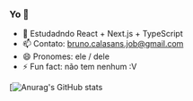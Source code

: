 ### Yo 👋

- 🌱 Estudadndo React + Next.js + TypeScript
- 📫 Contato: bruno.calasans.job@gmail.com
- 😄 Pronomes: ele / dele
- ⚡ Fun fact: não tem nenhum :V

[![Anurag's GitHub stats](https://github-readme-stats.vercel.app/api?username=bruno-calasans&show_iconstrue&theme=radicals://github.com/anuraghazra/github-readme-stats)
